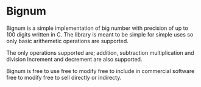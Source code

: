 # Bignum

Bignum is a simple implementation of big number with precision of up to 100 digits written in C. The library is meant to be simple for simple uses so only basic arithemetic operations are supported.

The only operations supported are; addition, subtraction multiplication and division Increment and decrement are also supported.

Bignum is free to use free to modify free to include in commercial software free to modify free to sell directly or indirecty.
